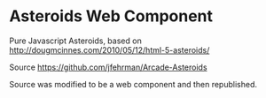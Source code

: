 Asteroids Web Component
=======================

Pure Javascript Asteroids, based on http://dougmcinnes.com/2010/05/12/html-5-asteroids/ 

Source https://github.com/jfehrman/Arcade-Asteroids

Source was modified to be a web component and then republished.
